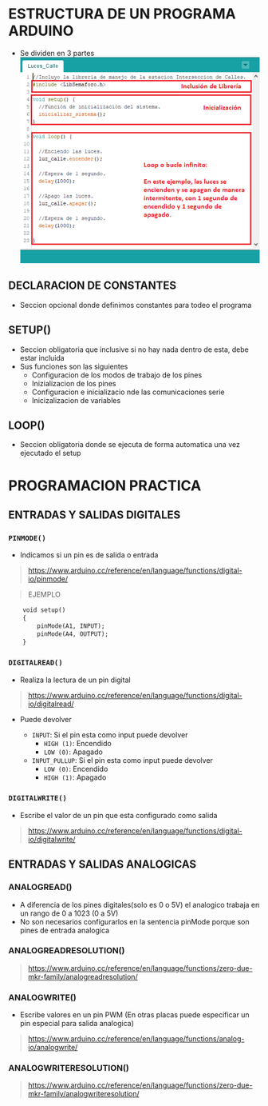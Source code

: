 # ESTRUCTURA DE UN PROGRAMA ARDUINO 
- Se dividen en 3 partes 
![estructura](estructura.png)
## DECLARACION DE CONSTANTES
- Seccion opcional donde definimos constantes para todeo el programa 
## SETUP()
- Seccion obligatoria que inclusive si no hay nada dentro de esta, debe estar incluida 
- Sus funciones son las siguientes 
    - Configuracion de los modos de trabajo de los pines
    - Inizializacion de los pines 
    - Configuracion e inicializacio nde las comunicaciones serie 
    - Inicizalizacion de variables 
## LOOP()
-  Seccion obligatoria donde se ejecuta de forma automatica una vez ejecutado el setup 
# PROGRAMACION PRACTICA 
## ENTRADAS Y SALIDAS DIGITALES 
### ``PINMODE()``
- Indicamos si un pin es de salida o entrada
> https://www.arduino.cc/reference/en/language/functions/digital-io/pinmode/

> EJEMPLO 
```arduino
    void setup()
    {
        pinMode(A1, INPUT);
        pinMode(A4, OUTPUT);
    }

```
### ``DIGITALREAD()``
- Realiza la lectura de un pin digital 
> https://www.arduino.cc/reference/en/language/functions/digital-io/digitalread/

- Puede devolver 
    
    - ``INPUT``: Si el pin esta como input puede devolver
        - ``HIGH (1)``: Encendido
        - ``LOW (0)``: Apagado
    - ``INPUT_PULLUP``: Si el pin esta como input puede devolver
        - ``LOW (0)``: Encendido
        - ``HIGH (1)``: Apagado
### ``DIGITALWRITE()``
- Escribe el valor de un pin que esta configurado como salida
> https://www.arduino.cc/reference/en/language/functions/digital-io/digitalwrite/
## ENTRADAS Y SALIDAS ANALOGICAS
### ANALOGREAD()
- A diferencia de los pines digitales(solo es 0 o 5V) el analogico trabaja en un rango de 0 a 1023 (0 a 5V)
- No son necesarios configurarlos en la sentencia pinMode porque son pines de entrada analogica
### ANALOGREADRESOLUTION()
> https://www.arduino.cc/reference/en/language/functions/zero-due-mkr-family/analogreadresolution/
### ANALOGWRITE()
- Escribe valores en un pin PWM (En otras placas puede especificar un pin especial para salida analogica)
> https://www.arduino.cc/reference/en/language/functions/analog-io/analogwrite/
### ANALOGWRITERESOLUTION()
> https://www.arduino.cc/reference/en/language/functions/zero-due-mkr-family/analogwriteresolution/
